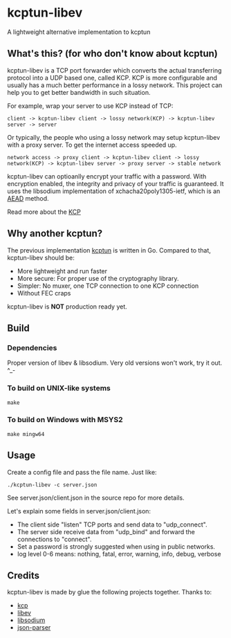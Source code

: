 # kcptun-libev
A lightweight alternative implementation to kcptun

## What's this? (for who don't know about kcptun)
kcptun-libev is a TCP port forwarder which converts the actual transferring protocol into a UDP based one, called KCP.
KCP is more configurable and usually has a much better performance in a lossy network. This project can help you to get better bandwidth in such situation.

For example, wrap your server to use KCP instead of TCP:
```
client -> kcptun-libev client -> lossy network(KCP) -> kcptun-libev server -> server
```

Or typically, the people who using a lossy network may setup kcptun-libev with a proxy server. To get the internet access speeded up.
```
network access -> proxy client -> kcptun-libev client -> lossy network(KCP) -> kcptun-libev server -> proxy server -> stable network
```

kcptun-libev can optioanlly encrypt your traffic with a password. With encryption enabled, the integrity and privacy of your traffic is guaranteed. It uses the libsodium implementation of xchacha20poly1305-ietf, which is an [AEAD](https://en.wikipedia.org/wiki/Authenticated_encryption) method.

Read more about the [KCP](https://github.com/skywind3000/kcp/blob/master/README.en.md)

## Why another kcptun?
The previous implementation [kcptun](https://github.com/xtaci/kcptun) is written in Go.
Compared to that, kcptun-libev should be:
- More lightweight and run faster
- More secure: For proper use of the cryptography library.
- Simpler: No muxer, one TCP connection to one KCP connection
- Without FEC craps

kcptun-libev is **NOT** production ready yet.

## Build
### Dependencies
Proper version of libev & libsodium. Very old versions won't work, try it out. ^_-

### To build on UNIX-like systems
```
make
```

### To build on Windows with MSYS2
```
make mingw64
```

## Usage
Create a config file and pass the file name. Just like:
```
./kcptun-libev -c server.json
```
See server.json/client.json in the source repo for more details.

Let's explain some fields in server.json/client.json:
- The client side "listen" TCP ports and send data to "udp_connect".
- The server side receive data from "udp_bind" and forward the connections to "connect".
- Set a password is strongly suggested when using in public networks.
- log level 0-6 means: nothing, fatal, error, warning, info, debug, verbose

## Credits
kcptun-libev is made by glue the following projects together. Thanks to:
- [kcp](https://github.com/skywind3000/kcp)
- [libev](http://software.schmorp.de/pkg/libev.html)
- [libsodium](https://github.com/jedisct1/libsodium)
- [json-parser](https://github.com/udp/json-parser)
